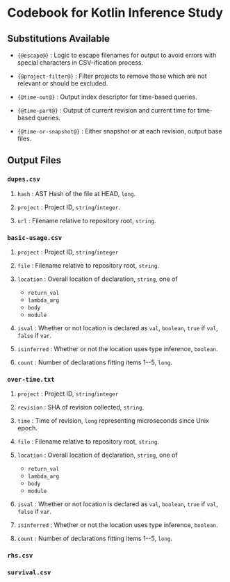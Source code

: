 # Codebook for Kotlin Inference Study

## Substitutions Available

 - `{@escape@}`
: Logic to escape filenames for output to avoid errors with special characters in CSV-ification process.

 - `{@project-filter@}`
: Filter projects to remove those which are not relevant or should be excluded.

 - `{@time-out@}`
: Output index descriptor for time-based queries.

 - `{@time-part@}`
: Output of current revision and current time for time-based queries.

 - `{@time-or-snapshot@}`
: Either snapshot or at each revision, output base files.

## Output Files

### `dupes.csv`

1. `hash`
: AST Hash of the file at HEAD, `long`.

2. `project`
: Project ID, `string`/`integer`.

3. `url`
: Filename relative to repository root, `string`.

### `basic-usage.csv`

1. `project`
: Project ID, `string`/`integer`

2. `file`
: Filename relative to repository root, `string`.

3. `location`
: Overall location of declaration, `string`, one of
   - `return_val`
   - `lambda_arg`
   - `body`
   - `module`

4. `isval`
: Whether or not location is declared as `val`, `boolean`, `true` if `val`, `false` if `var`.

5. `isinferred`
: Whether or not the location uses type inference, `boolean`.

6. `count`
: Number of declarations fitting items 1--5, `long`.

### `over-time.txt`

1. `project`
: Project ID, `string`/`integer`

2. `revision`
: SHA of revision collected, `string`.

3. `time`
: Time of revision, `long` representing microseconds since Unix epoch.

4. `file`
: Filename relative to repository root, `string`.

5. `location`
: Overall location of declaration, `string`, one of
   - `return_val`
   - `lambda_arg`
   - `body`
   - `module`

6. `isval`
: Whether or not location is declared as `val`, `boolean`, `true` if `val`, `false` if `var`.

7. `isinferred`
: Whether or not the location uses type inference, `boolean`.

8. `count`
: Number of declarations fitting items 1--5, `long`.

### `rhs.csv`

### `survival.csv`
